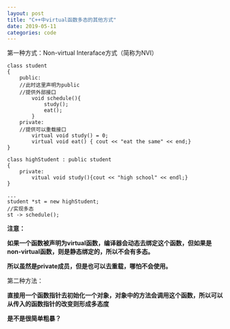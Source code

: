 ```yaml
---  
layout: post
title: "C++中virtual函数多态的其他方式"
date: 2019-05-11
categories: code
---
```


第一种方式：Non-virtual Interaface方式（简称为NVI）

```
class student
{
	public:
	//此时这里声明为public
	//提供外部接口
		void schedule(){
			study();
			eat();
		}
	private:
	//提供可以重载接口
		virtual void study() = 0;
		virtual void eat() { cout << "eat the same" << end;}
}

class highStudent : public student
{
	private:
		vitual void study(){cout << "high school" << endl;}
}

...
student *st = new highStudent;
//实现多态
st -> schedule();
```

**注意：**

**如果一个函数被声明为virtual函数，编译器会动态去绑定这个函数，但如果是non-virtual函数，则是静态绑定的，所以不会有多态。**

**所以虽然是private成员，但是也可以去重载，哪怕不会使用。**


第二种方法：

**直接用一个函数指针去初始化一个对象，对象中的方法会调用这个函数，所以可以从传入的函数指针的改变则形成多态度**

**是不是很简单粗暴？**
